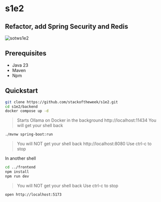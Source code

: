 # s1e2

## Refactor, add Spring Security and Redis

![sotws1e2](https://github.com/user-attachments/assets/c7a8bb24-e868-4324-820e-32a9756e2023)

## Prerequisites
- Java 23
- Maven
- Npm


## Quickstart

```bash
git clone https://github.com/stackoftheweek/s1e2.git
cd s1e2/backend
docker compose up -d
```
> Starts Ollama on Docker in the background
> http://localhost:11434
> You will get your shell back

```bash
./mvnw spring-boot:run
```
> You will NOT get your shell back
> http://localhost:8080
> Use ctrl-c to stop

In another shell
```bash
cd ../frontend
npm install
npm run dev
```
> You will NOT get your shell back
> Use ctrl-c to stop

```bash
open http://localhost:5173
```